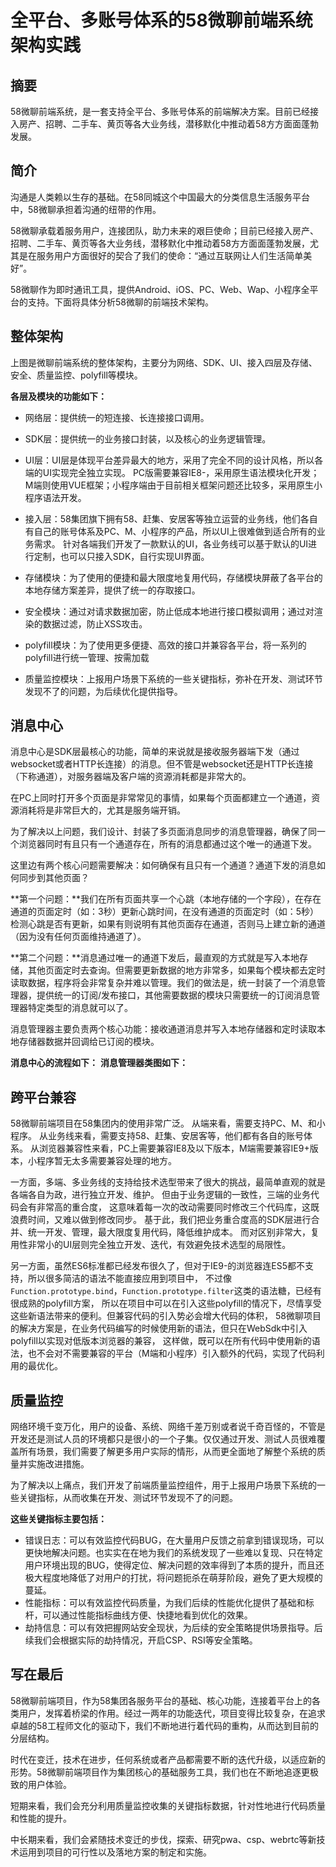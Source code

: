 # 全平台、多账号体系的58微聊前端系统架构实践

## 摘要
58微聊前端系统，是一套支持全平台、多账号体系的前端解决方案。目前已经接入房产、招聘、二手车、黄页等各大业务线，潜移默化中推动着58方方面面蓬勃发展。

## 简介
沟通是人类赖以生存的基础。在58同城这个中国最大的分类信息生活服务平台中，58微聊承担着沟通的纽带的作用。

58微聊承载着服务用户，连接团队，助力未来的艰巨使命；目前已经接入房产、招聘、二手车、黄页等各大业务线，潜移默化中推动着58方方面面蓬勃发展，尤其是在服务用户方面很好的契合了我们的使命：“通过互联网让人们生活简单美好”。

58微聊作为即时通讯工具，提供Android、iOS、PC、Web、Wap、小程序全平台的支持。下面将具体分析58微聊的前端技术架构。
 
## 整体架构
上图是微聊前端系统的整体架构，主要分为网络、SDK、UI、接入四层及存储、安全、质量监控、polyfill等模块。

**各层及模块的功能如下：**
- 网络层：提供统一的短连接、长连接接口调用。
- SDK层：提供统一的业务接口封装，以及核心的业务逻辑管理。
- UI层：UI层是体现平台差异最大的地方，采用了完全不同的设计风格，所以各端的UI实现完全独立实现。
PC版需要兼容IE8-，采用原生语法模块化开发；M端则使用VUE框架；小程序端由于目前相关框架问题还比较多，采用原生小程序语法开发。
- 接入层：58集团旗下拥有58、赶集、安居客等独立运营的业务线，他们各自有自己的账号体系及PC、M、小程序的产品，所以UI上很难做到适合所有的业务需求。
  针对各端我们开发了一款默认的UI，各业务线可以基于默认的UI进行定制，也可以只接入SDK，自行实现UI界面。

- 存储模块：为了使用的便捷和最大限度地复用代码，存储模块屏蔽了各平台的本地存储方案差异，提供了统一的存取接口。
- 安全模块：通过对请求数据加密，防止低成本地进行接口模拟调用；通过对渲染的数据过滤，防止XSS攻击。
- polyfill模块：为了使用更多便捷、高效的接口并兼容各平台，将一系列的polyfill进行统一管理、按需加载
- 质量监控模块：上报用户场景下系统的一些关键指标，弥补在开发、测试环节发现不了的问题，为后续优化提供指导。

## 消息中心
消息中心是SDK层最核心的功能，简单的来说就是接收服务器端下发（通过websocket或者HTTP长连接）的消息。但不管是websocket还是HTTP长连接（下称通道），对服务器端及客户端的资源消耗都是非常大的。

在PC上同时打开多个页面是非常常见的事情，如果每个页面都建立一个通道，资源消耗将是非常巨大的，尤其是服务端开销。

为了解决以上问题，我们设计、封装了多页面消息同步的消息管理器，确保了同一个浏览器同时有且只有一个通道存在，所有的消息都通过这个唯一的通道下发。

这里边有两个核心问题需要解决：如何确保有且只有一个通道？通道下发的消息如何同步到其他页面？

**第一个问题：**我们在所有页面共享一个心跳（本地存储的一个字段），在存在通道的页面定时（如：3秒）更新心跳时间，在没有通道的页面定时（如：5秒）检测心跳是否有更新，如果有则说明有其他页面存在通道，否则马上建立新的通道（因为没有任何页面维持通道了）。

**第二个问题：**消息通过唯一的通道下发后，最直观的方式就是写入本地存储，其他页面定时去查询。但需要更新数据的地方非常多，如果每个模块都去定时读取数据，程序将会非常复杂并难以管理。我们的做法是，统一封装了一个消息管理器，提供统一的订阅/发布接口，其他需要数据的模块只需要统一的订阅消息管理器特定类型的消息就可以了。

消息管理器主要负责两个核心功能：接收通道消息并写入本地存储器和定时读取本地存储器数据并回调给已订阅的模块。

**消息中心的流程如下：**
**消息管理器类图如下：**


## 跨平台兼容
58微聊前端项目在58集团内的使用非常广泛。
从端来看，需要支持PC、M、和小程序。
从业务线来看，需要支持58、赶集、安居客等，他们都有各自的账号体系。
从浏览器兼容性来看，PC上需要兼容IE8及以下版本，M端需要兼容IE9+版本，小程序暂无太多需要兼容处理的地方。

一方面，多端、多业务线的支持给技术选型带来了很大的挑战，最简单直观的就是各端各自为政，进行独立开发、维护。
但由于业务逻辑的一致性，三端的业务代码会有非常高的重合度，
这意味着每一次的改动需要同时修改三个代码库，这既浪费时间，又难以做到修改同步。
基于此，我们把业务重合度高的SDK层进行合并、统一开发、管理，最大限度复用代码，降低维护成本。
而对区别非常大，复用性非常小的UI层则完全独立开发、迭代，有效避免技术选型的局限性。

另一方面，虽然ES6标准都已经发布很久了，但对于IE9-的浏览器连ES5都不支持，所以很多简洁的语法不能直接应用到项目中，
不过像`Function.prototype.bind`，`Function.prototype.filter`这类的语法糖，已经有很成熟的polyfill方案，
所以在项目中可以在引入这些polyfill的情况下，尽情享受这些新语法带来的便利。但兼容代码的引入势必会增大代码的体积，
58微聊项目的解决方案是，在业务代码编写的时候使用新的语法，但只在WebSdk中引入polyfill以实现对低版本浏览器的兼容，
这样做，既可以在所有代码中使用新的语法，也不会对不需要兼容的平台（M端和小程序）引入额外的代码，实现了代码利用的最优化。

## 质量监控
网络环境千变万化，用户的设备、系统、网络千差万别或者说千奇百怪的，不管是开发还是测试人员的环境都只是很小的一个子集。仅仅通过开发、测试人员很难覆盖所有场景，我们需要了解更多用户实际的情形，从而更全面地了解整个系统的质量并实施改进措施。

为了解决以上痛点，我们开发了前端质量监控组件，用于上报用户场景下系统的一些关键指标，从而收集在开发、测试环节发现不了的问题。

**这些关键指标主要包括：**
- 错误日志：可以有效监控代码BUG，在大量用户反馈之前拿到错误现场，可以更快地解决问题。也实实在在地为我们的系统发现了一些难以复现、只在特定用户环境出现的BUG，使得定位、解决问题的效率得到了本质的提升，而且还极大程度地降低了对用户的打扰，将问题扼杀在萌芽阶段，避免了更大规模的蔓延。
- 性能指标：可以有效监控代码质量，为我们后续的性能优化提供了基础和标杆，可以通过性能指标曲线方便、快捷地看到优化的效果。
- 劫持信息：可以有效把握网站安全现状，为后续的安全策略提供场景指导。后续我们会根据实际的劫持情况，开启CSP、RSI等安全策略。

## 写在最后
58微聊前端项目，作为58集团各服务平台的基础、核心功能，连接着平台上的各类用户，发挥着桥梁的作用。经过一两年的功能迭代，项目变得比较复杂，在追求卓越的58工程师文化的驱动下，我们不断地进行着代码的重构，从而达到目前的分层结构。

时代在变迁，技术在进步，任何系统或者产品都需要不断的迭代升级，以适应新的形势。58微聊前端项目作为集团核心的基础服务工具，我们也在不断地追逐更极致的用户体验。

短期来看，我们会充分利用质量监控收集的关键指标数据，针对性地进行代码质量和性能的提升。

中长期来看，我们会紧随技术变迁的步伐，探索、研究pwa、csp、webrtc等新技术运用到项目的可行性以及落地方案的制定和实施。
